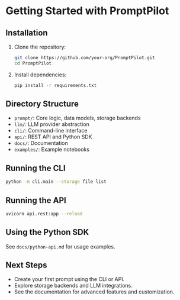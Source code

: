 # Getting Started with PromptPilot

## Installation

1. Clone the repository:
   ```sh
   git clone https://github.com/your-org/PromptPilot.git
   cd PromptPilot
   ```

2. Install dependencies:
   ```sh
   pip install -r requirements.txt
   ```

## Directory Structure

- `prompt/`: Core logic, data models, storage backends
- `llm/`: LLM provider abstraction
- `cli/`: Command-line interface
- `api/`: REST API and Python SDK
- `docs/`: Documentation
- `examples/`: Example notebooks

## Running the CLI

```sh
python -m cli.main --storage file list
```

## Running the API

```sh
uvicorn api.rest:app --reload
```

## Using the Python SDK

See `docs/python-api.md` for usage examples.

## Next Steps

- Create your first prompt using the CLI or API.
- Explore storage backends and LLM integrations.
- See the documentation for advanced features and customization.
